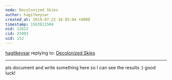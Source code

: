 ```yaml
---
node: Decolonized Skies
author: hagitkeysar
created_at: 2019-07-22 16:05:04 +0000
timestamp: 1563811504
nid: 12622
cid: 25093
uid: 152
---
```




[hagitkeysar](../profile/hagitkeysar) replying to: [Decolonized Skies](../notes/hagitkeysar/01-26-2016/decolonized-skies)

----
pls document and write something here so I can see the results :)
good luck!